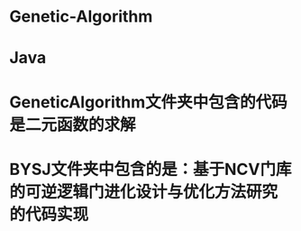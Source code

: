 # Genetic-Algorithm
# Java
# GeneticAlgorithm文件夹中包含的代码是二元函数的求解
# BYSJ文件夹中包含的是：基于NCV门库的可逆逻辑门进化设计与优化方法研究 的代码实现
